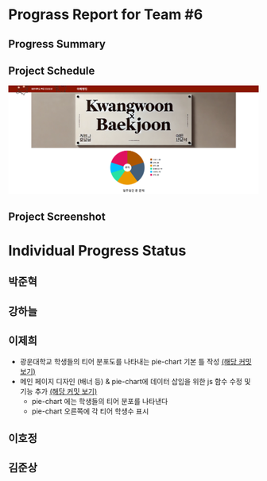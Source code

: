# Prograss Report for Team #6
## Progress Summary


## Project Schedule
<!-- 여기다가  빨간줄 그은 이미지 넣으면 됨-->
![graph](./mdImage/이제희_progrssmd1차.png)   

## Project Screenshot

# Individual Progress Status
## 박준혁

## 강하늘

## 이제희
- 광운대학교 학생들의 티어 분포도를 나타내는 pie-chart 기본 틀 작성 [(해당 커밋 보기)](https://github.com/sjml2002/oss_kwboj_6/commit/46ba06613cfe9d24db815b329cab61d261753d36)<br/>
- 메인 페이지 디자인 (배너 등) & pie-chart에 데이터 삽입을 위한 js 함수 수정 및 기능 추가 [(해당 커밋 보기)](https://github.com/sjml2002/oss_kwboj_6/commit/362c205315553c4480432ac8ae78fc7fff4ee792)<br/>
  - pie-chart 에는 학생들의 티어 분포를 나타낸다
  - pie-chart 오른쪽에 각 티어 학생수 표시
## 이호정

## 김준상



